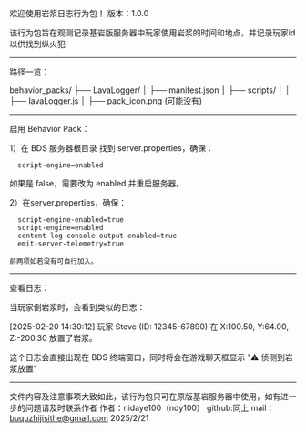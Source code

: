 欢迎使用岩浆日志行为包！
版本：1.0.0

该行为包旨在观测记录基岩版服务器中玩家使用岩浆的时间和地点，并记录玩家id以供找到纵火犯

----------------------------------------------------------------------------

路径一览：

behavior_packs/
  ├── LavaLogger/
  │   ├── manifest.json
  │   ├── scripts/
  │   │   ├── lavaLogger.js
  │   ├── pack_icon.png  (可能没有)

---------------------------------------------------------------------------

启用 Behavior Pack：

1）在 BDS 服务器根目录 找到 server.properties，确保：

      script-engine=enabled

  如果是 false，需要改为 enabled 并重启服务器。

  2）在server.properties，确保：

      script-engine-enabled=true
      script-engine=enabled
      content-log-console-output-enabled=true
      emit-server-telemetry=true

    前两项如若没有可自行加入。

---------------------------------------------------------------------------

 查看日志：

当玩家倒岩浆时，会看到类似的日志：

[2025-02-20 14:30:12] 玩家 Steve (ID: 12345-67890) 在 X:100.50, Y:64.00, Z:-200.30 放置了岩浆。

这个日志会直接出现在 BDS 终端窗口，同时将会在游戏聊天框显示 "⚠ 侦测到岩浆放置"

---------------------------------------------------------------------------

文件内容及注意事项大致如此，该行为包只可在原版基岩服务器中使用，如有进一步的问题请及时联系作者
作者：nidaye100（ndy100）
github:同上
mail：buquzhijisithe@gmail.com
2025/2/21